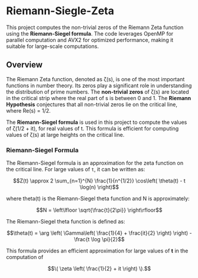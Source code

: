 # Riemann-Siegle-Zeta
This project computes the non-trivial zeros of the Riemann Zeta function using the **Riemann-Siegel formula**. The code leverages OpenMP for parallel computation and AVX2 for optimized performance, making it suitable for large-scale computations.

## Overview

The Riemann Zeta function, denoted as ζ(s), is one of the most important functions in number theory. Its zeros play a significant role in understanding the distribution of prime numbers. The **non-trivial zeros** of ζ(s) are located in the critical strip where the real part of s is between 0 and 1. The **Riemann Hypothesis** conjectures that all non-trivial zeros lie on the critical line, where Re(s) = 1/2.

The **Riemann-Siegel formula** is used in this project to compute the values of ζ(1/2 + it), for real values of t. This formula is efficient for computing values of ζ(s) at large heights on the critical line.

### Riemann-Siegel Formula

The Riemann-Siegel formula is an approximation for the zeta function on the critical line. For large values of `t`, it can be written as:
```math
Z(t) \approx 2 \sum_{n=1}^{N} \frac{1}{n^{1/2}} \cos\left( \theta(t) - t \log(n) \right)
```
where theta(t) is the Riemann-Siegel theta function and  N is approximately:
```math
N = \left\lfloor \sqrt{\frac{t}{2\pi}} \right\rfloor
```
The Riemann-Siegel theta function is defined as:
```math
\theta(t) = \arg \left( \Gamma\left( \frac{1}{4} + \frac{it}{2} \right) \right) - \frac{t \log \pi}{2}
```

This formula provides an efficient approximation for large values of **t** in the computation of 
```math
\( \zeta \left( \frac{1}{2} + it \right) \).
```
